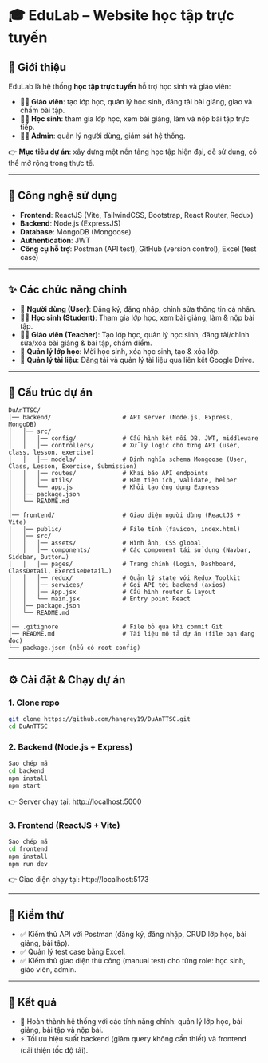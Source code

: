 # 🎓 EduLab – Website học tập trực tuyến  

## 📖 Giới thiệu  
EduLab là hệ thống **học tập trực tuyến** hỗ trợ học sinh và giáo viên:  
- 👨‍🏫 **Giáo viên**: tạo lớp học, quản lý học sinh, đăng tải bài giảng, giao và chấm bài tập.  
- 👩‍🎓 **Học sinh**: tham gia lớp học, xem bài giảng, làm và nộp bài tập trực tiếp.  
- 👩‍💻 **Admin**: quản lý người dùng, giám sát hệ thống.  

👉 **Mục tiêu dự án**: xây dựng một nền tảng học tập hiện đại, dễ sử dụng, có thể mở rộng trong thực tế.  

---

## 🚀 Công nghệ sử dụng  
- **Frontend**: ReactJS (Vite, TailwindCSS, Bootstrap, React Router, Redux)  
- **Backend**: Node.js (ExpressJS)  
- **Database**: MongoDB (Mongoose)  
- **Authentication**: JWT  
- **Công cụ hỗ trợ**: Postman (API test), GitHub (version control), Excel (test case)  

---

## ✨ Các chức năng chính  
- 🔑 **Người dùng (User)**: Đăng ký, đăng nhập, chỉnh sửa thông tin cá nhân.  
- 👩‍🎓 **Học sinh (Student)**: Tham gia lớp học, xem bài giảng, làm & nộp bài tập.  
- 👨‍🏫 **Giáo viên (Teacher)**: Tạo lớp học, quản lý học sinh, đăng tải/chỉnh sửa/xóa bài giảng & bài tập, chấm điểm.  
- 🏫 **Quản lý lớp học**: Mời học sinh, xóa học sinh, tạo & xóa lớp.  
- 📂 **Quản lý tài liệu**: Đăng tải và quản lý tài liệu qua liên kết Google Drive.  

---

## 📂 Cấu trúc dự án  

```
DuAnTTSC/
│── backend/                    # API server (Node.js, Express, MongoDB)
│   │── src/
│   │   │── config/             # Cấu hình kết nối DB, JWT, middleware
│   │   │── controllers/        # Xử lý logic cho từng API (user, class, lesson, exercise)
│   │   │── models/             # Định nghĩa schema Mongoose (User, Class, Lesson, Exercise, Submission)
│   │   │── routes/             # Khai báo API endpoints
│   │   │── utils/              # Hàm tiện ích, validate, helper
│   │   └── app.js              # Khởi tạo ứng dụng Express
│   │── package.json
│   └── README.md
│
│── frontend/                   # Giao diện người dùng (ReactJS + Vite)
│   │── public/                 # File tĩnh (favicon, index.html)
│   │── src/
│   │   │── assets/             # Hình ảnh, CSS global
│   │   │── components/         # Các component tái sử dụng (Navbar, Sidebar, Button…)
│   │   │── pages/              # Trang chính (Login, Dashboard, ClassDetail, ExerciseDetail…)
│   │   │── redux/              # Quản lý state với Redux Toolkit
│   │   │── services/           # Gọi API tới backend (axios)
│   │   │── App.jsx             # Cấu hình router & layout
│   │   └── main.jsx            # Entry point React
│   │── package.json
│   └── README.md
│
│── .gitignore                  # File bỏ qua khi commit Git
│── README.md                   # Tài liệu mô tả dự án (file bạn đang đọc)
└── package.json (nếu có root config)
```

---

## ⚙️ Cài đặt & Chạy dự án  

### 1. Clone repo
```bash
git clone https://github.com/hangrey19/DuAnTTSC.git
cd DuAnTTSC
```
### 2. Backend (Node.js + Express)
```bash
Sao chép mã
cd backend
npm install
npm start
```
👉 Server chạy tại: http://localhost:5000

### 3. Frontend (ReactJS + Vite)
```bash
Sao chép mã
cd frontend
npm install
npm run dev
```
👉 Giao diện chạy tại: http://localhost:5173


---

## 🧪 Kiểm thử

- ✅ Kiểm thử API với Postman (đăng ký, đăng nhập, CRUD lớp học, bài giảng, bài tập).
- ✅ Quản lý test case bằng Excel.
- ✅ Kiểm thử giao diện thủ công (manual test) cho từng role: học sinh, giáo viên, admin.


---

## 📌 Kết quả

- 🚀 Hoàn thành hệ thống với các tính năng chính: quản lý lớp học, bài giảng, bài tập và nộp bài.
- ⚡ Tối ưu hiệu suất backend (giảm query không cần thiết) và frontend (cải thiện tốc độ tải).
